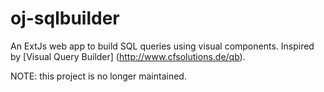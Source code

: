 oj-sqlbuilder
=============

An ExtJs web app to build SQL queries using visual components. Inspired by [Visual Query Builder] (http://www.cfsolutions.de/qb).

NOTE: this project is no longer maintained.
